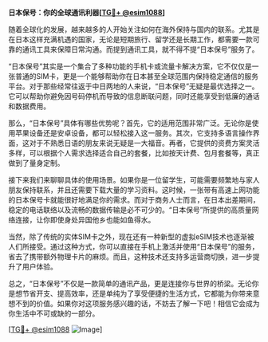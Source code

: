 **日本保号：你的全球通讯利器[[TG💪+ @esim1088](https://t.me/s/esim1088)]**

随着全球化的发展，越来越多的人开始关注如何在海外保持与国内的联系。尤其是在日本这样充满机遇的国家，无论是短期旅行、留学还是长期工作，都需要一款可靠的通讯工具来保障日常沟通。而提到通讯工具，就不得不提“日本保号”服务了。

“日本保号”其实是一个集合了多种功能的手机卡或流量卡解决方案，它不仅仅是一张普通的SIM卡，更是一个能够帮助你在日本甚至全球范围内保持稳定通信的服务平台。对于那些经常往返于中日两地的人来说，“日本保号”无疑是最优选择之一。它可以帮助你避免因号码停机而导致的信息断联问题，同时还能享受到低廉的通话和数据费用。

那么，“日本保号”具体有哪些优势呢？首先，它的适用范围非常广泛。无论你是使用苹果设备还是安卓设备，都可以轻松接入这一服务。其次，它支持多语言操作界面，这对于不熟悉日语的朋友来说无疑是一大福音。再者，它提供的资费方案灵活多样，可以根据个人需求选择适合自己的套餐，比如按天计费、包月套餐等，真正做到了量身定制。

接下来我们来聊聊具体的使用场景。如果你是一位留学生，可能需要频繁地与家人朋友保持联系，并且还需要下载大量的学习资料。这时候，一张带有高速上网功能的日本保号卡就能很好地满足你的需求。而对于商务人士而言，在日本出差期间，稳定的电话联络以及流畅的数据传输是必不可少的。“日本保号”所提供的高质量网络连接，让你即使身处异国他乡也能如鱼得水。

当然，除了传统的实体SIM卡之外，现在还有一种新型的虚拟eSIM技术也逐渐被人们所接受。通过这种方式，你可以直接在手机上激活并使用“日本保号”的服务，省去了携带额外物理卡片的麻烦。而且，这种技术还支持多运营商切换，进一步提升了用户体验。

总之，“日本保号”不仅是一款简单的通讯产品，更是连接你与世界的桥梁。无论你是想节省开支、提高效率，还是单纯为了享受便捷的生活方式，它都能为你带来意想不到的价值。如果你对这项服务感兴趣的话，不妨去了解一下吧！相信它会成为你生活中不可或缺的一部分。

[[TG💪+ @esim1088](https://t.me/s/esim1088) ![Image](https://i.postimg.cc/4NQfJmqS/Snipaste-2025-05-13-00-14-12.png)]